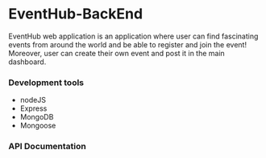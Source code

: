 # EventHub-BackEnd

EventHub web application is an application where user can find fascinating events from around the world and be able to register and join the event! Moreover, user can create their own event and post it in the main dashboard.

### Development tools
* nodeJS
* Express
* MongoDB
* Mongoose

### API Documentation




